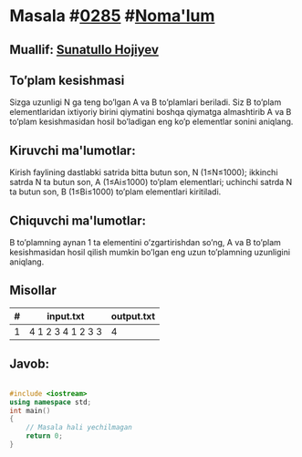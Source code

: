 
<h1>Masala #<a href="https://robocontest.uz/tasks/0285">0285</a> #<a href="https://robocontest.uz/tasks?category=1">Noma'lum</a></h1>
<h2> Muallif: <a href="https://robocontest.uz/profile/sunnat">Sunatullo Hojiyev</a></h2>
<h2>To’plam kesishmasi</h2>
<p>Sizga uzunligi N ga teng bo’lgan A va B to’plamlari beriladi. Siz B to’plam elementlaridan ixtiyoriy birini qiymatini boshqa qiymatga almashtirib A va B to’plam kesishmasidan hosil bo’ladigan eng ko’p elementlar sonini aniqlang.</p>
<h2>Kiruvchi ma'lumotlar:</h2>
<p>Kirish faylining dastlabki satrida bitta butun son, N (1≤N≤1000); ikkinchi satrda N ta butun son, A (1≤Ai≤1000) to’plam elementlari; uchinchi satrda N ta butun son, B (1≤Bi≤1000) to’plam elementlari kiritiladi.</p>
<h2>Chiquvchi ma'lumotlar:</h2>
<p>B to’plamning aynan 1 ta elementini o’zgartirishdan so’ng, A va B to’plam kesishmasidan hosil qilish mumkin bo’lgan eng uzun to’plamning uzunligini aniqlang.</p>
<h2>Misollar</h2>
<table>
    <thead>
        <tr>
            <th>#</th>
            <th>input.txt</th>
            <th>output.txt</th>
        </tr>
    </thead>
    <tbody>
            <tr>
                <td>1</td>
                <td>4
1 2 3 4
1 2 3 3</td>
                <td>4</td>
            </tr>
    </tbody>
    </table>
    
<h2>Javob:</h2>

######
```cpp
#include <iostream>
using namespace std;
int main()
{
    // Masala hali yechilmagan
    return 0;
}
```
